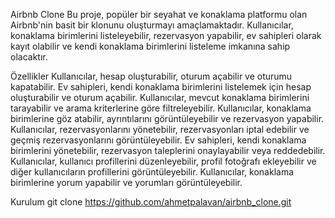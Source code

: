 Airbnb Clone
Bu proje, popüler bir seyahat ve konaklama platformu olan Airbnb'nin basit bir klonunu oluşturmayı amaçlamaktadır. Kullanıcılar, konaklama birimlerini listeleyebilir, rezervasyon yapabilir, ev sahipleri olarak kayıt olabilir ve kendi konaklama birimlerini listeleme imkanına sahip olacaktır.

Özellikler
Kullanıcılar, hesap oluşturabilir, oturum açabilir ve oturumu kapatabilir.
Ev sahipleri, kendi konaklama birimlerini listelemek için hesap oluşturabilir ve oturum açabilir.
Kullanıcılar, mevcut konaklama birimlerini tarayabilir ve arama kriterlerine göre filtreleyebilir.
Kullanıcılar, konaklama birimlerine göz atabilir, ayrıntılarını görüntüleyebilir ve rezervasyon yapabilir.
Kullanıcılar, rezervasyonlarını yönetebilir, rezervasyonları iptal edebilir ve geçmiş rezervasyonlarını görüntüleyebilir.
Ev sahipleri, kendi konaklama birimlerini yönetebilir, rezervasyon taleplerini onaylayabilir veya reddedebilir.
Kullanıcılar, kullanıcı profillerini düzenleyebilir, profil fotoğrafı ekleyebilir ve diğer kullanıcıların profillerini görüntüleyebilir.
Kullanıcılar, konaklama birimlerine yorum yapabilir ve yorumları görüntüleyebilir.

Kurulum
git clone https://github.com/ahmetpalavan/airbnb_clone.git

